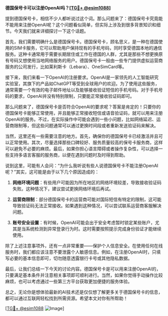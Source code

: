 **德国保号卡可以注册OpenAI吗？[[TG💪+ @esim1088](https://t.me/s/esim1088)]**

提到德国保号卡，相信不少人都听说过这个词。那么问题来了：德国保号卡究竟能不能用来注册OpenAI呢？这个问题看似简单，但实际上涉及到很多背景知识和细节。今天我们就来详细探讨一下这个话题。

首先，我们需要明确什么是德国保号卡。德国保号卡，顾名思义，是一种在德国使用的SIM卡服务，它可以帮助用户保持现有的手机号码，同时享受德国本地的通信服务。这种卡通常用于需要长期居住或工作在德国的人群，尤其是那些不想更换原有号码又想使用当地网络服务的用户。德国保号卡一般由一些专门提供虚拟运营商服务的公司发行，比如莱利斯卡（Lebara）、OneSimCard等。

接下来，我们来看一下OpenAI的注册要求。OpenAI是一家领先的人工智能研究实验室，其旗下的产品如ChatGPT等受到全球用户的欢迎。为了使用这些服务，通常需要一个有效的电子邮件地址以及能够接收验证短信的手机号码。对于手机号码的要求，OpenAI并没有特别限制，只要能正常接收验证码即可。

那么问题来了，德国保号卡是否符合OpenAI的要求呢？答案是肯定的！只要你的德国保号卡能够正常使用，并且能够正常接收短信或语音验证码，就可以用来注册OpenAI的服务。不过，在实际操作中可能会遇到一些小问题，比如网络延迟、运营商限制等，但这些问题通常可以通过更换时间段或者重新发送验证码来解决。

当然，这里还有一些需要注意的地方。首先，确保你的德国保号卡已经激活并且可以正常使用。其次，尽量选择那些口碑较好、服务质量较高的保号卡服务商，这样可以避免不必要的麻烦。最后，如果你担心语言障碍或者操作复杂性，可以选择一些支持多语言客服的服务商，以便在遇到问题时及时得到帮助。

说到这里，可能有人会问：“为什么我听说有些人说德国保号卡不能注册OpenAI呢？”其实，这可能是由于以下几个原因造成的：

1. **网络环境问题**：有些用户可能因为所在地区的网络环境较差，导致接收验证码失败。这种情况下，建议尝试更换网络环境后再试。
   
2. **运营商限制**：部分德国保号卡的运营商可能对国际短信有特定的限制，这可能导致验证码无法正常接收。如果遇到这种情况，可以尝试联系运营商客服解决问题。

3. **账号安全设置**：有时候，OpenAI可能会出于安全考虑暂时锁定某些账户，尤其是当系统检测到异常登录行为时。这时需要按照提示完成身份验证才能继续使用。

除了上述注意事项外，还有一点非常重要——保护个人信息安全。在使用任何在线服务时，我们都应该注意不要泄露个人敏感信息。例如，在注册OpenAI时，只填写必要的基本信息即可，切勿随意透露银行卡号或其他隐私数据。

最后，让我们总结一下今天的讨论内容。德国保号卡是可以用来注册OpenAI的，只要满足基本条件并注意相关事项即可顺利进行。当然，如果你觉得手动操作比较麻烦，也可以考虑通过一些第三方平台获取更加便捷的服务体验。

总之，无论你是想体验最新的AI技术还是仅仅想了解更多关于德国保号卡的信息，都可以通过互联网轻松找到所需资源。希望本文对你有所帮助！

[[TG💪+ @esim1088](https://t.me/s/esim1088) ![Image](https://i.postimg.cc/4NQfJmqS/Snipaste-2025-05-13-00-14-12.png)]
